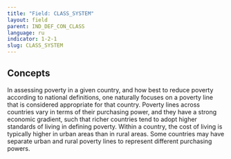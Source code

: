 ```yaml
---
title: "Field: CLASS_SYSTEM"
layout: field
parent: IND_DEF_CON_CLASS
language: ru
indicator: 1-2-1
slug: CLASS_SYSTEM
---
```

## Concepts

In assessing poverty in a given country, and how best to reduce poverty according to national definitions, one naturally focuses on a poverty line that is considered appropriate for that country. Poverty lines across countries vary in terms of their purchasing power, and they have a strong economic gradient, such that richer countries tend to adopt higher standards of living in defining poverty. Within a country, the cost of living is typically higher in urban areas than in rural areas. Some countries may have separate urban and rural poverty lines to represent different purchasing powers.
